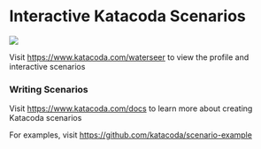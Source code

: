 # Interactive Katacoda Scenarios

[![](http://shields.katacoda.com/katacoda/waterseer/count.svg)](https://www.katacoda.com/waterseer "Get your profile on Katacoda.com")

Visit https://www.katacoda.com/waterseer to view the profile and interactive scenarios

### Writing Scenarios
Visit https://www.katacoda.com/docs to learn more about creating Katacoda scenarios

For examples, visit https://github.com/katacoda/scenario-example
